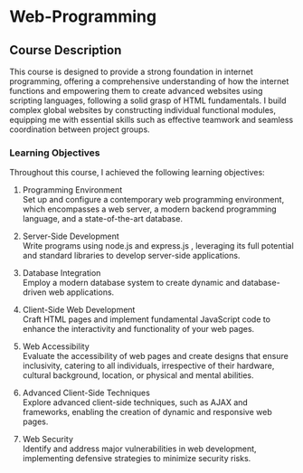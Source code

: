 # Web-Programming

## Course Description
This course is designed to provide a strong foundation in internet programming, offering a comprehensive understanding of how the internet functions and empowering them to create advanced websites using scripting languages, following a solid grasp of HTML fundamentals.
I build complex global websites by constructing individual functional modules, equipping me with essential skills such as effective teamwork and seamless coordination between project groups.

### Learning Objectives
Throughout this course, I achieved the following learning objectives:

1. Programming Environment  
Set up and configure a contemporary web programming environment, which encompasses a web server, a modern backend programming language, and a state-of-the-art database.

2. Server-Side Development  
Write programs using node.js and express.js , leveraging its full potential and standard libraries to develop server-side applications.

3. Database Integration  
Employ a modern database system to create dynamic and database-driven web applications.

4. Client-Side Web Development  
Craft HTML pages and implement fundamental JavaScript code to enhance the interactivity and functionality of your web pages.

5. Web Accessibility  
Evaluate the accessibility of web pages and create designs that ensure inclusivity, catering to all individuals, irrespective of their hardware, cultural background, location, or physical and mental abilities.

6. Advanced Client-Side Techniques  
Explore advanced client-side techniques, such as AJAX and frameworks, enabling the creation of dynamic and responsive web pages.

7. Web Security  
Identify and address major vulnerabilities in web development, implementing defensive strategies to minimize security risks.
